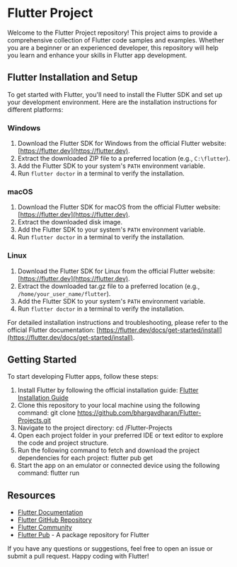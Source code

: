 # Flutter Project

Welcome to the Flutter Project repository! This project aims to provide a comprehensive collection of Flutter code samples and examples. Whether you are a beginner or an experienced developer, this repository will help you learn and enhance your skills in Flutter app development.

## Flutter Installation and Setup

To get started with Flutter, you'll need to install the Flutter SDK and set up your development environment. Here are the installation instructions for different platforms:

### Windows

1. Download the Flutter SDK for Windows from the official Flutter website: [https://flutter.dev](https://flutter.dev).
2. Extract the downloaded ZIP file to a preferred location (e.g., `C:\flutter`).
3. Add the Flutter SDK to your system's `PATH` environment variable.
4. Run `flutter doctor` in a terminal to verify the installation.

### macOS

1. Download the Flutter SDK for macOS from the official Flutter website: [https://flutter.dev](https://flutter.dev).
2. Extract the downloaded disk image.
3. Add the Flutter SDK to your system's `PATH` environment variable.
4. Run `flutter doctor` in a terminal to verify the installation.

### Linux

1. Download the Flutter SDK for Linux from the official Flutter website: [https://flutter.dev](https://flutter.dev).
2. Extract the downloaded tar.gz file to a preferred location (e.g., `/home/your_user_name/flutter`).
3. Add the Flutter SDK to your system's `PATH` environment variable.
4. Run `flutter doctor` in a terminal to verify the installation.

For detailed installation instructions and troubleshooting, please refer to the official Flutter documentation: [https://flutter.dev/docs/get-started/install](https://flutter.dev/docs/get-started/install).

## Getting Started

To start developing Flutter apps, follow these steps:

1. Install Flutter by following the official installation guide: [Flutter Installation Guide](https://flutter.dev/docs/get-started/install)
2. Clone this repository to your local machine using the following command:
    git clone https://github.com/bhargavdharan/Flutter-Projects.git
3. Navigate to the project directory:
    cd /Flutter-Projects
4. Open each project folder in your preferred IDE or text editor to explore the code and project structure.
5. Run the following command to fetch and download the project dependencies for each project:
    flutter pub get
6. Start the app on an emulator or connected device using the following command:
    flutter run


## Resources

- [Flutter Documentation](https://flutter.dev/docs)
- [Flutter GitHub Repository](https://github.com/flutter/flutter)
- [Flutter Community](https://flutter.dev/community)
- [Flutter Pub](https://pub.dev/) - A package repository for Flutter

If you have any questions or suggestions, feel free to open an issue or submit a pull request. Happy coding with Flutter!


